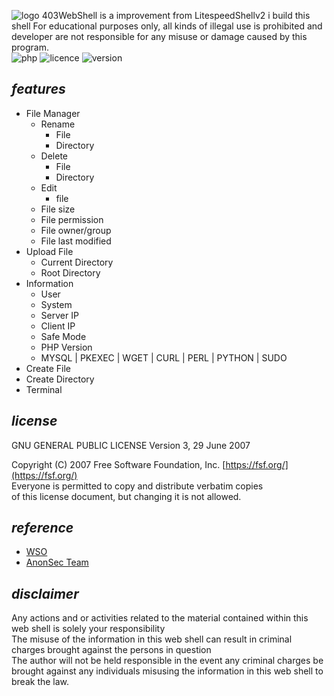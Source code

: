 ![logo](https://raw.githubusercontent.com/yon3zu/403WebShell/main/403webshells.png)
403WebShell is a improvement from LitespeedShellv2 i build this shell For educational purposes only, all kinds of illegal use is prohibited and developer are not responsible for any misuse or damage caused by this program.<br/>
![php](https://img.shields.io/badge/PHP-8.2-bf616a?style=flat-square)
![licence](https://img.shields.io/badge/LICENE-GPL3.0-ebcb8b?style=flat-square)
![version](https://img.shields.io/badge/VERSION-1.2.0-a3be8c?style=flat-square)

## _features_

- File Manager
  - Rename
    - File
    - Directory
  - Delete
    - File
    - Directory
  - Edit
    - file
  - File size
  - File permission
  - File owner/group
  - File last modified
- Upload File
  - Current Directory
  - Root Directory
- Information
  - User
  - System
  - Server IP
  - Client IP
  - Safe Mode
  - PHP Version
  - MYSQL | PKEXEC | WGET | CURL | PERL | PYTHON | SUDO
- Create File
- Create Directory
- Terminal

## _license_

GNU GENERAL PUBLIC LICENSE
Version 3, 29 June 2007

 Copyright (C) 2007 Free Software Foundation, Inc. [https://fsf.org/](https://fsf.org/)<br>
 Everyone is permitted to copy and distribute verbatim copies<br>
 of this license document, but changing it is not allowed.


## _reference_

- [WSO](https://github.com/mIcHyAmRaNe/wso-webshell)
- [AnonSec Team](https://anonsec-team.org)

## _disclaimer_

Any actions and or activities related to the material contained within this web shell is solely your responsibility<br/>
The misuse of the information in this web shell can result in criminal charges brought against the persons in question<br/>
The author will not be held responsible in the event any criminal charges be brought against any individuals misusing the information in this web shell to break the law.
